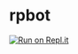 # rpbot
[![Run on Repl.it](https://repl.it/badge/github/MinerChAI/rpbot)](https://repl.it/github/MinerChAI/rpbot)
